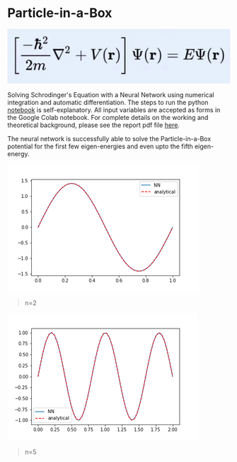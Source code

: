 # Particle-in-a-Box

![title](Docs/schrodinger.png)

Solving Schrodinger's Equation with a Neural Network using numerical integration and automatic differentiation. The steps to run the python [notebook](kitchin.ipynb) is self-explanatory. All input variables are accepted as forms in the Google Colab notebook. For complete details on the working and theoretical background, please see the report pdf file [here](Docs/Report.pdf).


The neural network is successfully able to solve the Particle-in-a-Box potential for the first few eigen-energies and even upto the fifth eigen-energy.

![alt text](Docs/n2.png)
> n=2

![alt text](Docs/n5.png)
> n=5
